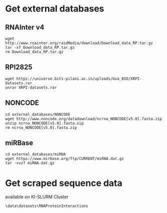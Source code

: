 # Get external databases
## RNAInter v4
```
wget http://www.rnainter.org/raidMedia/download/Download_data_RP.tar.gz
tar -xf Download_data_RP.tar.gz
rm Download_data_RP.tar.gz
```

## RPI2825
```
wget https://universe.bits-pilani.ac.in/uploads/Goa_BIO/XRPI-datasets.rar
unrar XRPI-datasets.rar
```

## NONCODE
```
cd external_databases/NONCODE
wget http://www.noncode.org/datadownload/ncrna_NONCODE[v5.0].fasta.zip
unzip ncrna_NONCODE[v5.0].fasta.zip
rm ncrna_NONCODE[v5.0].fasta.zip
```

## miRBase
```
cd external_databases/miRNA
wget https://www.mirbase.org/ftp/CURRENT/miRNA.dat.gz
tar -xvzf miRNA.dat.gz
```

# Get scraped sequence data
available on KI-SLURM Cluster
```
\data\datasets\RNAProteinInteractions
```